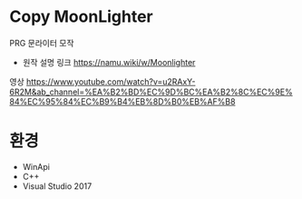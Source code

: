 # Copy MoonLighter
PRG 문라이터 모작

- 원작 설명 링크 https://namu.wiki/w/Moonlighter


영상 
https://www.youtube.com/watch?v=u2RAxY-6R2M&ab_channel=%EA%B2%BD%EC%9D%BC%EA%B2%8C%EC%9E%84%EC%95%84%EC%B9%B4%EB%8D%B0%EB%AF%B8

# 환경
* WinApi
* C++
* Visual Studio 2017

